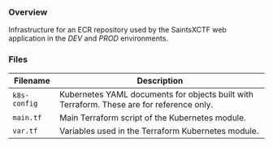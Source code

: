### Overview

Infrastructure for an ECR repository used by the SaintsXCTF web application in the *DEV* and *PROD* environments.

### Files

| Filename             | Description                                                                                  |
|----------------------|----------------------------------------------------------------------------------------------|
| `k8s-config`         | Kubernetes YAML documents for objects built with Terraform.  These are for reference only.   |
| `main.tf`            | Main Terraform script of the Kubernetes module.                                              |
| `var.tf`             | Variables used in the Terraform Kubernetes module.                                           |